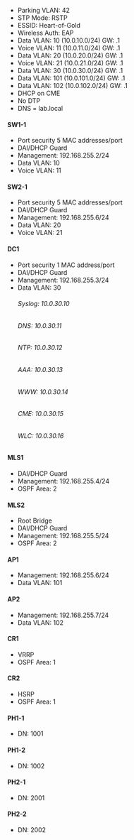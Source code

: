 - Parking VLAN: 42
- STP Mode: RSTP
- ESSID: Heart-of-Gold
- Wireless Auth: EAP
- Data VLAN: 10 (10.0.10.0/24) GW: .1
- Voice VLAN: 11 (10.0.11.0/24) GW: .1
- Data VLAN: 20 (10.0.20.0/24) GW: .1
- Voice VLAN: 21 (10.0.21.0/24) GW: .1
- Data VLAN: 30 (10.0.30.0/24) GW: .1
- Data VLAN: 101 (10.0.101.0/24) GW: .1
- Data VLAN: 102 (10.0.102.0/24) GW: .1
- DHCP on CME
- No DTP
- DNS = lab.local

#### SW1-1
- Port security 5 MAC addresses/port
- DAI/DHCP Guard
- Management: 192.168.255.2/24
- Data VLAN: 10
- Voice VLAN: 11


#### SW2-1
- Port security 5 MAC addresses/port
- DAI/DHCP Guard
- Management: 192.168.255.6/24
- Data VLAN: 20
- Voice VLAN: 21


#### DC1
- Port security 1 MAC address/port
- DAI/DHCP Guard
- Management: 192.168.255.3/24
- Data VLAN: 30
  ###### Syslog: 10.0.30.10
  ###### DNS: 10.0.30.11
  ###### NTP: 10.0.30.12
  ###### AAA: 10.0.30.13
  ###### WWW: 10.0.30.14
  ###### CME: 10.0.30.15
  ###### WLC: 10.0.30.16

#### MLS1
- DAI/DHCP Guard
- Management: 192.168.255.4/24
- OSPF Area: 2

#### MLS2
- Root Bridge
- DAI/DHCP Guard
- Management: 192.168.255.5/24
- OSPF Area: 2

#### AP1
- Management: 192.168.255.6/24
- Data VLAN: 101


#### AP2
- Management: 192.168.255.7/24
- Data VLAN: 102

####  CR1
- VRRP
- OSPF Area: 1

#### CR2
- HSRP
- OSPF Area: 1


#### PH1-1
- DN: 1001


#### PH1-2
- DN: 1002


#### PH2-1
- DN: 2001


#### PH2-2
- DN: 2002

